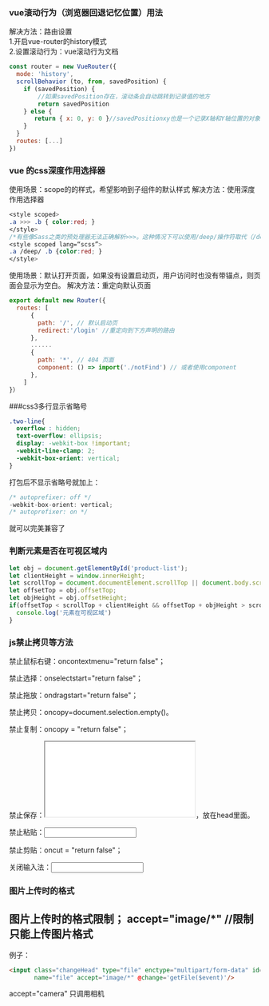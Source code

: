 
### vue滚动行为（浏览器回退记忆位置）用法

解决方法：路由设置  
1.开启vue-router的history模式  
2.设置滚动行为：vue滚动行为文档

```js
const router = new VueRouter({
  mode: 'history',
  scrollBehavior (to, from, savedPosition) {
    if (savedPosition) { 
        //如果savedPosition存在，滚动条会自动跳转到记录值的地方
        return savedPosition
    } else {
       return { x: 0, y: 0 }//savedPositionxy也是一个记录X轴和Y轴位置的对象
    }
  }
  routes: [...]
})
```

### vue 的css深度作用选择器

使用场景：scope的的样式，希望影响到子组件的默认样式
解决方法：使用深度作用选择器

```css
<style scoped>
.a >>> .b { color:red; }
</style>
/*有些像Sass之类的预处理器无法正确解析>>>。这种情况下可以使用/deep/操作符取代（/deep/是>>>>>的别名，一样可以正常工作）*/
<style scoped lang=“scss”>
.a /deep/ .b {color:red; }
</style>
```

使用场景：默认打开页面，如果没有设置启动页，用户访问时也没有带锚点，则页面会显示为空白。
解决方法：重定向默认页面

```js
export default new Router({
  routes: [
      {
        path: '/', // 默认启动页
        redirect:'/login' //重定向到下方声明的路由
      },
      ......
      {
        path: '*', // 404 页面
        component: () => import('./notFind') // 或者使用component
      },
    ]
}）
```

###css3多行显示省略号

```css
.two-line{
  overflow : hidden;
  text-overflow: ellipsis;
  display: -webkit-box !important;
  -webkit-line-clamp: 2;
  -webkit-box-orient: vertical;
}
```

打包后不显示省略号就加上：
```js
/* autoprefixer: off */
-webkit-box-orient: vertical;
/* autoprefixer: on */
```
就可以完美兼容了


###  判断元素是否在可视区域内
```js
let obj = document.getElementById('product-list');
let clientHeight = window.innerHeight;
let scrollTop = document.documentElement.scrollTop || document.body.scrollTop;
let offsetTop = obj.offsetTop;
let objHeight = obj.offsetHeight;
if(offsetTop < scrollTop + clientHeight && offsetTop + objHeight > scrollTop) { //判断是否在可视区域内
  console.log('元素在可视区域')
}
```

### js禁止拷贝等方法
禁止鼠标右键：oncontextmenu="return false"；

禁止选择：onselectstart="return false"；

禁止拖放：ondragstart="return false"；

禁止拷贝：oncopy=document.selection.empty()。

禁止复制：oncopy = "return false"；

禁止保存：<noscript><iframe src="*.htm"></iframe></noscript>，放在head里面。

禁止粘贴：<input type=text onpaste="return false">

禁止剪贴：oncut = "return false"；

关闭输入法：<input style="ime-mode:disabled">

### 图片上传时的格式
图片上传时的格式限制； accept="image/*" //限制只能上传图片格式
---
例子：
```html
<input class="changeHead" type="file" enctype="multipart/form-data" id="drivingLicence"
       name="file" accept="image/*" @change='getFile($event)'/>
```
accept="camera" 只调用相机

